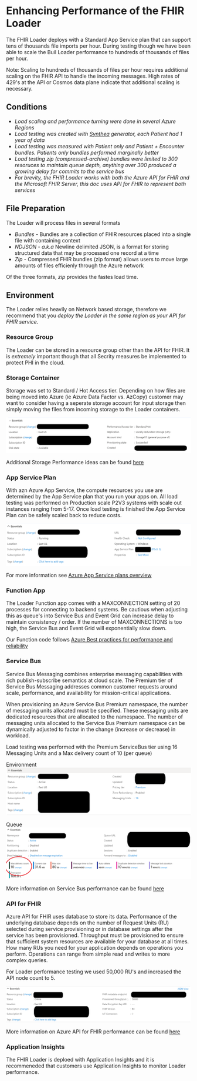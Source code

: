 # Enhancing Performance of the FHIR Loader

The FHIR Loader deploys with a Standard App Service plan that can support tens of thousands file imports per hour.  During testing though we have been able to scale the Buil Loader performance to hundreds of thousands of files per hour.  

Note:  Scaling to hundreds of thousands of files per hour requires additional scaling on the FHIR API to handle the incoming messages.  High rates of 429's at the API or Cosmos data plane indicate that additional scaling is necessary. 

## Conditions 
- _Load scaling and performance turning were done in several Azure Regions_
- _Load testing was created with [Synthea](https://github.com/synthetichealth/synthea) generator, each Patient had 1 year of data_ 
- _Load testing was measured with Patient only and Patient + Encounter bundles.  Patients only bundles performed marginally better_
- _Load testing zip (compressed-archive) bundles were limited to 300 resoruces to maintain queue depth, anything over 300 produced a growing delay for commits to the service bus_
- _For brevity, the FHIR Loader works with both the Azure API for FHIR and the Microsoft FHIR Server, this doc uses API for FHIR to represent both services_ 

## File Preparation 
The Loader will process files in several formats 
- _Bundles_ - Bundles are a collection of FHIR resources placed into a single file with containing context  
- _NDJSON_ - _a.k.a_ Newline delimited JSON, is a format for storing structured data that may be processed one record at a time
- _Zip_ - Compressed FHIR bundles (zip format) allows users to move large amounts of files efficienly through the Azure network

Of the three formats, _zip_ provides the fastes load time.

## Environment 
The Loader relies heavily on Network based storage, therefore we recommend that you _deploy the Loader in the same region as your API for FHIR service_.

### Resource Group 
The Loader can be stored in a resource group other than the API for FHIR.  It is _extremely_ important though that all Secrity measures be implemented to protect PHI in the cloud.

### Storage Container 
Storage was set to Standard / Hot Access tier.  Depending on how files are being moved into Azure (ie Azure Data Factor vs. AzCopy) customer may want to consider having a seperate storage account for input storage then simply moving the files from incoming storage to the Loader containers. 

![storage-env](images/storage-env.png)

Additional Storage Performance ideas can be found [here](https://docs.microsoft.com/en-us/azure/storage/blobs/storage-performance-checklist) 

### App Service Plan 
With azn Azure App Service, the compute resources you use are determined by the App Service plan that you run your apps on.  All load testing was performed on Production scale P2V3 systems with scale out instances ranging from 5-17.  Once load testing is finished the App Service Plan can be safely scaled back to reduce costs.  

![app-env](images/app-env.png)

For more information see [Azure App Service plans overview](https://docs.microsoft.com/en-us/azure/app-service/overview-hosting-plans)


### Function App
The Loader Function app comes with a MAXCONNECTION setting of 20 processes for connecting to backend systems.  Be cautious when adjusting this as queue's into Service Bus and Event Grid can increase delay to maintain consistency / order.  If the number of MAXCONNECTIONS is too high, the Service Bus and Event Grid will exponentially slow down. 

Our Function code follows [Azure Best practices for performance and reliability](https://docs.microsoft.com/en-us/azure/azure-functions/functions-best-practices)


### Service Bus 
Service Bus Messaging combines enterprise messaging capabilities with rich publish-subscribe semantics at cloud scale.  The Premium tier of Service Bus Messaging addresses common customer requests around scale, performance, and availability for mission-critical applications. 

When provisioning an Azure Service Bus Premium namespace, the number of messaging units allocated must be specified. These messaging units are dedicated resources that are allocated to the namespace.  The number of messaging units allocated to the Service Bus Premium namespace can be dynamically adjusted to factor in the change (increase or decrease) in workload.

Load testing was performed with the Premium ServiceBus tier using 16 Messaging Units and a Max delivery count of 10 (per queue) 

Environment
![service bus](images/sb-env.png)
 
Queue
![service bus queue](images/sb-queue-env.png)

More information on Service Bus performance can be found [here](https://docs.microsoft.com/en-us/azure/service-bus-messaging/service-bus-premium-messaging)

### API for FHIR
Azure API for FHIR uses database to store its data. Performance of the underlying database depends on the number of Request Units (RU) selected during service provisioning or in database settings after the service has been provisioned.  Throughput must be provisioned to ensure that sufficient system resources are available for your database at all times. How many RUs you need for your application depends on operations you perform. Operations can range from simple read and writes to more complex queries.

For Loader performance testing we used 50,000 RU's and increased the API node count to 5.

![fhir environment](images/fhir-env.png)

More information on Azure API for FHIR performance can be found [here](https://docs.microsoft.com/en-us/azure/healthcare-apis/fhir/configure-database)


### Application Insights 
The FHIR Loader is deploed with Application Insights and it is recommeneded that customers use Application Insights to monitor Loader performance. 
